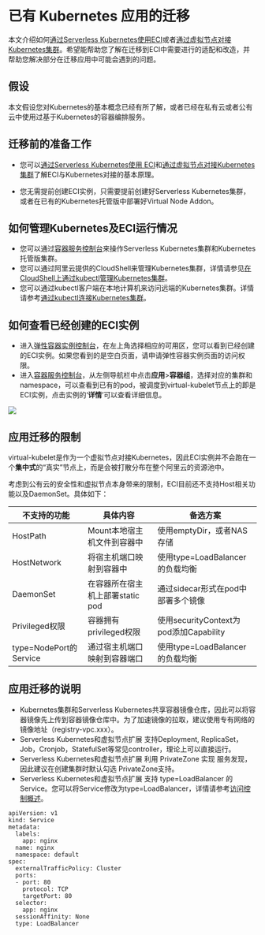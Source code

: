 # 已有 Kubernetes 应用的迁移

本文介绍如何[通过Serverless Kubernetes使用ECI]()或者[通过虚拟节点对接Kubernetes集群]()。希望能帮助您了解在迁移到ECI中需要进行的适配和改造，并帮助您解决部分在迁移应用中可能会遇到的问题。

## 假设

本文假设您对Kubernetes的基本概念已经有所了解，或者已经在私有云或者公有云中使用过基于Kubernetes的容器编排服务。

## 迁移前的准备工作

-   您可以[通过Serverless Kubernetes使用 ECI]()和[通过虚拟节点对接Kubernetes集群]()了解ECI与Kubernetes对接的基本原理。

-   您无需提前创建ECI实例，只需要提前创建好Serverless Kubernetes集群，或者在已有的Kubernetes托管版中部署好Virtual Node Addon。


## 如何管理Kubernetes及ECI运行情况

-   您可以通过[容器服务控制台](https://cs.console.aliyun.com/)来操作Serverless Kubernetes集群和Kubernetes托管版集群。
-   您可以通过阿里云提供的CloudShell来管理Kubernetes集群，详情请参见[在CloudShell上通过kubectl管理Kubernetes集群](/cn.zh-CN/Kubernetes集群用户指南/集群管理/连接集群/在CloudShell上通过kubectl管理Kubernetes集群.md)。
-   您可以通过kubectl客户端在本地计算机来访问远端的Kubernetes集群。详情请参考[通过kubectl连接Kubernetes集群](/cn.zh-CN/Kubernetes集群用户指南/集群管理/连接集群/通过kubectl连接Kubernetes集群.md)。

## 如何查看已经创建的ECI实例

-   进入[弹性容器实例控制台](https://eci.console.aliyun.com)，在左上角选择相应的可用区，您可以看到已经创建的ECI实例。如果您看到的是空白页面，请申请弹性容器实例页面的访问权限。
-   进入[容器服务控制台](https://cs.console.aliyun.com/)，从左侧导航栏中点击**应用**\>**容器组**，选择对应的集群和namespace，可以查看到已有的pod，被调度到virtual-kubelet节点上的即是ECI实例，点击实例的‘**详情**’可以查看详细信息。

![](http://docs-aliyun.cn-hangzhou.oss.aliyun-inc.com/assets/pic/140797/cn_zh/1570607472780/eci-pod.png)

## 应用迁移的限制

virtual-kubelet是作为一个虚拟节点对接Kubernetes，因此ECI实例并不会跑在一个**集中式**的“真实”节点上，而是会被打散分布在整个阿里云的资源池中。

考虑到公有云的安全性和虚拟节点本身带来的限制，ECI目前还不支持Host相关功能以及DaemonSet。具体如下：

|不支持的功能|具体内容|备选方案|
|------|----|----|
|HostPath|Mount本地宿主机文件到容器中|使用emptyDir，或者NAS存储|
|HostNetwork|将宿主机端口映射到容器中|使用type=LoadBalancer的负载均衡|
|DaemonSet|在容器所在宿主机上部署static pod|通过sidecar形式在pod中部署多个镜像|
|Privileged权限|容器拥有privileged权限|使用securityContext为pod添加Capability|
|type=NodePort的Service|通过宿主机端口映射到容器端口|使用type=LoadBalancer的负载均衡|

## 应用迁移的说明

-   Kubernetes集群和Serverless Kubernetes共享容器镜像仓库，因此可以将容器镜像先上传到容器镜像仓库中。为了加速镜像的拉取，建议使用专有网络的镜像地址（registry-vpc.xxx）。
-   Serverless Kubernetes和虚拟节点扩展 支持Deployment, ReplicaSet，Job，Cronjob，StatefulSet等常见controller，理论上可以直接运行。
-   Serverless Kubernetes和虚拟节点扩展 利用 PrivateZone 实现 服务发现，因此建议在创建集群时默认勾选 PrivateZone支持。
-   Serverless Kubernetes和虚拟节点扩展 支持 type=LoadBalancer 的Service。您可以将Service修改为type=LoadBalancer，详情请参考[访问控制概述](https://help.aliyun.com/document_detail/85979.html?spm=a2c4g.11186623.6.643.53be555cua9npz)。

```
apiVersion: v1
kind: Service
metadata:
  labels:
    app: nginx
  name: nginx
  namespace: default
spec:
  externalTrafficPolicy: Cluster
  ports:
  - port: 80
    protocol: TCP
    targetPort: 80
  selector:
    app: nginx
  sessionAffinity: None
  type: LoadBalancer
```

